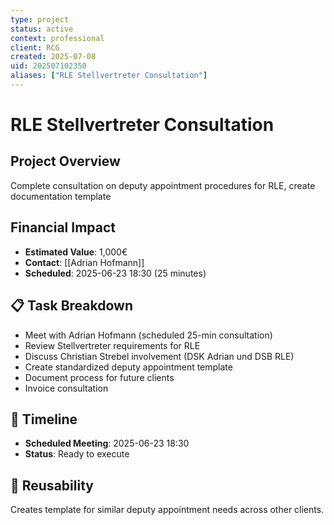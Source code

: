 ```yaml
---
type: project
status: active
context: professional
client: RCG
created: 2025-07-08
uid: 202507102350
aliases: ["RLE Stellvertreter Consultation"]
---
```



# RLE Stellvertreter Consultation

## Project Overview
Complete consultation on deputy appointment procedures for RLE, create documentation template

## Financial Impact
- **Estimated Value**: 1,000€
- **Contact**: [[Adrian Hofmann]]
- **Scheduled**: 2025-06-23 18:30 (25 minutes)

## 📋 Task Breakdown
- Meet with Adrian Hofmann (scheduled 25-min consultation)
- Review Stellvertreter requirements for RLE
- Discuss Christian Strebel involvement (DSK Adrian und DSB RLE)
- Create standardized deputy appointment template
- Document process for future clients
- Invoice consultation

## 📅 Timeline
- **Scheduled Meeting**: 2025-06-23 18:30
- **Status**: Ready to execute

## 🔄 Reusability
Creates template for similar deputy appointment needs across other clients.